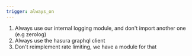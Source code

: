 ```yaml
---
trigger: always_on
---
```


1. Always use our internal logging module, and don't import another one (e.g zerolog)
2. Always use the hasura graphql client
3. Don't reimplement rate limiting, we have a module for that